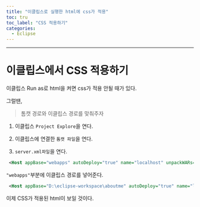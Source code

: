 ```yaml
---
title: "이클립스로 실행한 html에 css가 적용"
toc: tru
toc_label: "CSS 적용하기"
categories:
  - Eclipse
---
```


---

# 이클립스에서 CSS 적용하기

이클립스 Run as로 html을 켜면 css가 적용 안될 때가 있다.

그럴땐,  

> 톰캣 경로와 이클립스 경로를 맞춰주자

1. 이클립스 `Project Explore`을 연다.

2. 이클립스에 연결한 `톰캣 파일`을 연다.

3. `server.xml파일`을 연다.

```xml
 <Host appBase="webapps" autoDeploy="true" name="localhost" unpackWARs="true">
```

`"webapps"`부분에 이클립스 경로를 넣어준다.

```xml
 <Host appBase="D:\eclipse-workspace\aboutme" autoDeploy="true" name="localhost" unpackWARs="true">
```
  
  
이제 CSS가 적용된 html이 보일 것이다.
